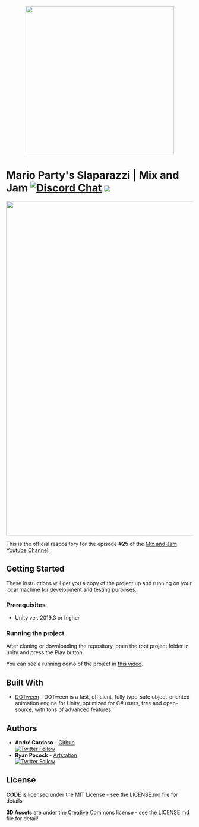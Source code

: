 
<p align="center">
    <img width="400px" src="http://mixandjam.com/wp-content/uploads/2019/11/git.png">    
</p>

# Mario Party's Slaparazzi | Mix and Jam [![Discord Chat](https://img.shields.io/discord/308323056592486420.svg)](https://discord.gg/PwCzrBX) <a href="https://patreon.com/mixandjam"><img src="https://img.shields.io/endpoint.svg?url=https%3A%2F%2Fshieldsio-patreon.herokuapp.com%2Fmixandjam" /></a>

<p align="center">
<img width="900px" src="http://mixandjam.com/wp-content/uploads/2020/06/banner-700x300.png">
</p>

This is the official respository for the episode <b>#25</b> of the [Mix and Jam Youtube Channel](https://www.youtube.com/c/MixAndJam)!

## Getting Started

These instructions will get you a copy of the project up and running on your local machine for development and testing purposes.

### Prerequisites

-  Unity ver. 2019.3 or higher

### Running the project

After cloning or downloading the repository, open the root project folder in unity and press the Play button.

You can see a running demo of the project in [this video](https://youtu.be/d5fItlYCzgE).

## Built With

* [DOTween](http://dotween.demigiant.com/) - DOTween is a fast, efficient, fully type-safe object-oriented animation engine for Unity, optimized for C# users, free and open-source, with tons of advanced features

## Authors

* **André Cardoso** - [Github](https://github.com/andremc)
<br>[![Twitter Follow](https://img.shields.io/twitter/follow/andre_mc.svg?style=social)](https://twitter.com/andre_mc)
* **Ryan Pocock** - [Artstation](https://www.artstation.com/autumnpioneer)
<br>[![Twitter Follow](https://img.shields.io/twitter/follow/autumnpioneer.svg?style=social)](https://twitter.com/autumnpioneer)
## License

**CODE** is licensed under the MIT License - see the [LICENSE.md](LICENSE.md) file for details<p>
**3D Assets** are under the [Creative Commons](https://creativecommons.org/licenses/by-nc/3.0/) license - see the [LICENSE.md](https://github.com/mixandjam/MarioParty-Slaparazzi/blob/master/Assets/Models/RyanPocock/LICENSE) file for detail!
